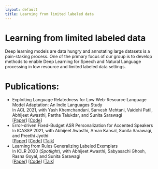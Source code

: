 ```yaml
---
layout: default
title: Learning from limited labeled data
---
```


# Learning from limited labeled data
Deep learning models are data hungry and annotating large datasets is a pain-staking process. One of the primary focus of our group is to develop methods to enable Deep Learning for Speech and Natural Language processing in low resource and limited labeled data settings. 

# Publications:
 * Exploiting Language Relatedness for Low Web-Resource Language Model Adaptation: An Indic Languages Study </br>
   In ACL 2021, with Yash Khemchandani, Sarvesh Mehtani, Vaidehi Patil, Abhijeet Awasthi, Partha Talukdar, and Sunita Sarawagi </br>
   \[[Paper](https://arxiv.org/pdf/2106.03958.pdf)\] \[[Code](https://github.com/yashkhem1/RelateLM)\] 
 * Error-driven Fixed-Budget ASR Personalization for Accented Speakers </br>
   In ICASSP 2021, with Abhijeet Awasthi, Aman Kansal, Sunita Sarawagi, and Preethi Jyothi</br>
   \[[Paper](https://arxiv.org/abs/2103.03142)\] \[[Code](https://github.com/awasthiabhijeet/Error-Driven-ASR-Personalization)\] \[[Talk](https://youtu.be/oh3FHFz_5X0)\]
 * Learning from Rules Generalizing Labeled Exemplars </br>
   In ICLR 2020 (*Spotlight*), with Abhijeet Awasthi, Sabyasachi Ghosh, Rasna Goyal, and Sunita Sarawagi </br>
   \[[Paper](https://arxiv.org/abs/2004.06025)\] \[[Code](https://github.com/awasthiabhijeet/Learning-From-Rules)\] \[[Talk](https://youtu.be/TQfq4YdqG3k)\]

